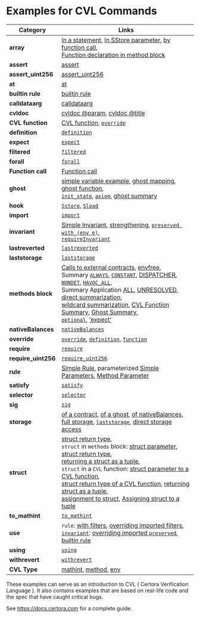 # Examples for CVL Commands

| Category          | Links |
| ----------------- | ----- |
| **array**         | [In a statement](https://github.com/Certora/Examples/blob/master/CVLByExample/Structs/BankAccounts/certora/specs/structs.spec#L88), [In SStore parameter](https://github.com/Certora/Examples/blob/master/CVLByExample/Structs/BankAccounts/certora/specs/structs.spec#L146), [by function call](https://github.com/Certora/Examples/blob/master/CVLByExample/Structs/BankAccounts/certora/specs/structs.spec#L77),<br> [Function declaration in method block](https://github.com/Certora/Examples/blob/master/CVLByExample/Structs/BankAccounts/certora/specs/structs.spec#L21) |
| **assert**        | [assert](https://github.com/Certora/Examples/blob/master/DEFI/ConstantProductPool/certora/spec/ConstantProductPool.spec#L75) |
| **assert_uint256** | [assert_uint256](https://github.com/Certora/Examples/blob/master/DEFI/ERC20/certora/specs/ERC20Fixed.spec#L180) |
| **at**            | [at](https://github.com/Certora/Examples/blob/master/CVLByExample/Storage/certora/specs/storage.spec#L113) |
| **builtin rule**  | [builtin rule](https://github.com/Certora/Examples/blob/master/CVLByExample/Reentrancy/certora/spec/ReadOnlyReentrancy.spec#L1) |
| **calldataarg**   | [calldataarg](https://github.com/Certora/Examples/blob/master/DEFI/ERC20/certora/specs/ERC20Fixed.spec#L83) |
| **cvldoc** | [cvldoc @param](https://github.com/Certora/Examples/blob/master/CVLByExample/Structs/BankAccounts/certora/specs/structs.spec#L44), [cvldoc @title](https://github.com/Certora/Examples/blob/master/CVLByExample/NativeBalances/certora/specs/Auction.spec#L11) |
| **CVL function**  | [CVL function](https://github.com/Certora/Examples/blob/master/CVLByExample/Import/certora/specs/base.spec#L25), [`override`](https://github.com/Certora/Examples/blob/master/CVLByExample/Import/certora/specs/sub.spec#L38) |
| **definition**    | [`definition`](https://github.com/Certora/Examples/blob/master/CVLByExample/Import/certora/specs/base.spec#L22) |
| **expect**        | [`expect`](https://github.com/Certora/Examples/blob/master/CVLByExample/Summarization/MultiContract/certora/specs/FunctionSummary.spec#L11) |
| **filtered**      | [`filtered`](https://github.com/Certora/Examples/blob/master/CVLByExample/Reentrancy/certora/spec/Reentrancy.spec#L29) |
| **forall**        | [`forall`](https://github.com/Certora/Examples/blob/master/CVLByExample/QuantifierExamples/DoublyLinkedList/certora/spec/dll-linkedcorrectly.spec#L13) |
| **Function call** | [Function call](https://github.com/Certora/Examples/blob/master/DEFI/ERC20/certora/specs/ERC20Fixed.spec#L123) |
| **ghost**         | [simple variable example](https://github.com/Certora/Examples/blob/master/DEFI/ERC20/certora/specs/ERC20Full.spec#L72), [ghost mapping](https://github.com/Certora/Examples/blob/master/CVLByExample/Structs/BankAccounts/certora/specs/structs.spec#L118), [ghost function](https://github.com/Certora/Examples/blob/master/CVLByExample/QuantifierExamples/DoublyLinkedList/certora/spec/dll-linkedcorrectly.spec#L24),<br> [`init_state`](https://github.com/Certora/Examples/blob/master/DEFI/ConstantProductPool/certora/spec/ConstantProductPool.spec#L219), [`axiom`](https://github.com/Certora/Examples/blob/master/CVLByExample/Structs/BankAccounts/certora/specs/structs.spec#L120), [ghost summary](https://github.com/Certora/Examples/blob/master/CVLByExample/Summarization/GhostSummary/GhostMapping/certora/specs/WithGhostSummary.spec#L4) |
| **hook**          | [`Sstore`](https://github.com/Certora/Examples/blob/master/DEFI/ERC20/certora/specs/ERC20Full.spec#L88), [`Sload`](https://github.com/Certora/Examples/blob/master/DEFI/ERC20/certora/specs/ERC20Full.spec#L84) |
| **import**        | [`import`](https://github.com/Certora/Examples/blob/master/CVLByExample/Import/certora/specs/sub.spec#L1) |
| **invariant**     | [Simple Invariant](https://github.com/Certora/Examples/blob/master/CVLByExample/Invariant/certora/specs/BallGame.spec#L7), [strengthening](https://github.com/Certora/Examples/blob/master/CVLByExample/Invariant/certora/specs/BallGameCorrect.spec#L7), [`preserved with (env e)`](https://github.com/Certora/Examples/blob/master/DEFI/ERC20/certora/specs/ERC20Broken.spec#L128),<br> [`requireInvariant`](https://github.com/Certora/Examples/blob/master/DEFI/ConstantProductPool/certora/spec/ConstantProductPool.spec#L190) |
| **lastreverted**  | [`lastreverted`](https://github.com/Certora/Examples/blob/master/DEFI/ERC20/certora/specs/ERC20Broken.spec#L49) |
| **laststorage**   | [`laststorage`](https://github.com/Certora/Examples/blob/master/CVLByExample/Storage/certora/specs/storage.spec#L27) |
| **methods block** | [Calls to external contracts](https://github.com/Certora/Examples/blob/master/DEFI/ConstantProductPool/certora/spec/ConstantProductPool.spec#L29), [envfree](https://github.com/Certora/Examples/blob/master/DEFI/ConstantProductPool/certora/spec/ConstantProductPool.spec#L19),<br> Summary [`ALWAYS`](https://github.com/Certora/Examples/blob/master/CVLByExample/Summarization/Keywords/certora/specs/AlwaysSummary.spec#L4), [`CONSTANT`](https://github.com/Certora/Examples/blob/master/CVLByExample/Summarization/Keywords/certora/specs/ConstantVSNondet.spec#L5), [DISPATCHER](https://github.com/Certora/Examples/blob/master/DEFI/ConstantProductPool/certora/spec/ConstantProductPool.spec#L36), [`NONDET`](https://github.com/Certora/Examples/blob/master/CVLByExample/Summarization/Keywords/certora/specs/NondetVsHavoc.spec#L2), [`HAVOC_ALL`](https://github.com/Certora/Examples/blob/master/CVLByExample/Summarization/Keywords/certora/specs/NondetVsHavoc.spec#L3),<br> Summary Application [ALL](https://github.com/Certora/Examples/blob/master/CVLByExample/Summarization/MultiContract/certora/specs/InternalExternalSummary.spec#L14), [UNRESOLVED](https://github.com/Certora/Examples/blob/master/CVLByExample/Summarization/Library/DirectSummary/certora/specs/AllDirect.spec#L12), [direct summarization](https://github.com/Certora/Examples/blob/master/CVLByExample/Summarization/Library/DirectSummary/certora/specs/AllDirect.spec#L9),<br> [wildcard summarization](https://github.com/Certora/Examples/blob/master/CVLByExample/Summarization/Library/DirectSummary/certora/specs/AllDirect.spec#L12), [CVL Function Summary](https://github.com/Certora/Examples/blob/master/CVLByExample/Summarization/WithEnv/WithEnvCVLFunctionSummary/withEnvSummary.spec#L7), [Ghost Summary](https://github.com/Certora/Examples/blob/master/CVLByExample/Summarization/WithEnv/WithEnvGhostSummary/WithEnv.spec#L10),<br> [`optional`](https://github.com/Certora/Examples/blob/master/CVLByExample/Optional/certora/specs/Base.spec#L5), ['expect'](https://github.com/Certora/Examples/blob/master/CVLByExample/Summarization/MultiContract/certora/specs/FunctionSummary.spec#L11) |
| **nativeBalances**| [`nativeBalances`](https://github.com/Certora/Examples/blob/master/CVLByExample/NativeBalances/certora/specs/Auction.spec#L24) |
| **override**      | [`override`](https://github.com/Certora/Examples/blob/master/CVLByExample/Import/certora/specs/sub.spec#L1), [`definition`](https://github.com/Certora/Examples/blob/master/CVLByExample/Import/certora/specs/sub.spec#L8), [`function`](https://github.com/Certora/Examples/blob/master/CVLByExample/Import/certora/specs/sub.spec#L38) |
| **require**       | [`require`](https://github.com/Certora/Examples/blob/master/DEFI/ConstantProductPool/certora/spec/ConstantProductPool.spec#L44) |
| **require_uint256**| [`require_uint256`](https://github.com/Certora/Examples/blob/master/DEFI/ERC20/certora/specs/ERC20Broken.spec#L156) |
| **rule**          | [Simple Rule](https://github.com/Certora/Examples/blob/master/DEFI/LiquidityPool/certora/specs/pool_havoc.spec#L27), parameterized [Simple Parameters](https://github.com/Certora/Examples/blob/master/DEFI/LiquidityPool/certora/specs/Full.spec#L78), [Method Parameter](https://github.com/Certora/Examples/blob/master/CVLByExample/Structs/BankAccounts/certora/specs/structs.spec#L95) |
| **satisfy**       | [`satisfy`](https://github.com/Certora/Examples/blob/master/DEFI/ConstantProductPool/certora/spec/ConstantProductPool.spec#L255) |
| **selector**      | [`selector`](https://github.com/Certora/Examples/blob/master/DEFI/ERC20/certora/specs/ERC20Fixed.spec#L92) |
| **sig**           | [`sig`](https://github.com/Certora/Examples/blob/master/DEFI/ERC20/certora/specs/ERC20Fixed.spec#L92) |
| **storage**       | [of a contract](https://github.com/Certora/Examples/blob/master/CVLByExample/Storage/certora/specs/storage.spec#L86), [of a ghost](https://github.com/Certora/Examples/blob/master/CVLByExample/Storage/certora/specs/storage.spec#L149), [of nativeBalances](https://github.com/Certora/Examples/blob/master/CVLByExample/Storage/certora/specs/storage.spec#L116),<br> [full storage](https://github.com/Certora/Examples/blob/master/CVLByExample/Storage/certora/specs/storage.spec#L106), [`laststorage`](https://github.com/Certora/Examples/blob/master/CVLByExample/Storage/certora/specs/storage.spec#L106), [direct storage access](https://github.com/Certora/Examples/blob/master/CVLByExample/Structs/BankAccounts/certora/specs/structs.spec#L48) |
| **struct**        | [struct return type](https://github.com/Certora/Examples/blob/master/CVLByExample/Structs/BankAccounts/certora/specs/structs.spec#L47),<br> `struct` in `methods` block: [struct parameter](https://github.com/Certora/Examples/blob/master/CVLByExample/Structs/BankAccounts/certora/specs/structs.spec#L23), [struct return type](https://github.com/Certora/Examples/blob/master/CVLByExample/Structs/BankAccounts/certora/specs/structs.spec#L19),<br> [returning a struct as a tuple](https://github.com/Certora/Examples/blob/master/CVLByExample/Structs/BankAccounts/certora/specs/structs.spec#L21),<br> `struct` in a `CVL` function: [struct parameter to a CVL function](https://github.com/Certora/Examples/blob/master/CVLByExample/Structs/BankAccounts/certora/specs/structs.spec#L36),<br> [struct return type of a CVL function](https://github.com/Certora/Examples/blob/master/CVLByExample/Structs/BankAccounts/certora/specs/structs.spec#L47), [returning struct as a tuple](https://github.com/Certora/Examples/blob/master/CVLByExample/Structs/BankAccounts/certora/specs/structs.spec#L53),<br> [assignment to struct](https://github.com/Certora/Examples/blob/master/CVLByExample/Structs/BankAccounts/certora/specs/structs.spec#L98), [Assigning struct to a tuple](https://github.com/Certora/Examples/blob/master/CVLByExample/Structs/BankAccounts/certora/specs/structs.spec#L77) |
| **to_mathint**    | [`to_mathint`](https://github.com/Certora/Examples/blob/master/DEFI/ConstantProductPool/certora/spec/ConstantProductPool.spec#L45) |
| **use**           | `rule`: [with filters](https://github.com/Certora/Examples/blob/master/CVLByExample/Import/certora/specs/sub.spec#L32), [overriding imported filters](https://github.com/Certora/Examples/blob/master/CVLByExample/Import/certora/specs/sub.spec#L32),<br> [`invariant`](https://github.com/Certora/Examples/blob/master/CVLByExample/Import/certora/specs/sub.spec#L10): [overriding imported `preserved`](https://github.com/Certora/Examples/blob/master/CVLByExample/Import/certora/specs/sub.spec#L12), [builtin rule](https://github.com/Certora/Examples/blob/master/CVLByExample/Reentrancy/certora/spec/ReadOnlyReentrancy.spec#L1) |
| **using**         | [`using`](https://github.com/Certora/Examples/blob/master/DEFI/LiquidityPool/certora/specs/pool_link.spec#L14) |
| **withrevert**    | [`withrevert`](https://github.com/Certora/Examples/blob/master/CVLByExample/Storage/certora/specs/storage.spec#L44) |
| **CVL Type**  | [mathint](https://github.com/Certora/Examples/blob/master/DEFI/ERC20/certora/specs/ERC20Fixed.spec#L23), [method](https://github.com/Certora/Examples/blob/master/DEFI/ERC20/certora/specs/ERC20Fixed.spec#L83), [env](https://github.com/Certora/Examples/blob/master/DEFI/ERC20/certora/specs/ERC20Fixed.spec#L20) |


These examples can serve as an introduction to CVL ( Certora Verification Language ).
It also contains examples that are based on real-life code and the spec that have caught critical bugs.

See https://docs.certora.com for a complete guide.